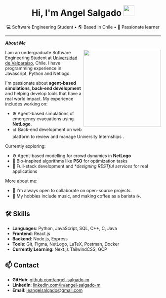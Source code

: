 <h1 align="center"> Hi, I'm Angel Salgado <img src="https://media.giphy.com/media/hvRJCLFzcasrR4ia7z/giphy.gif" width="35" >  </h1>

<p align="center">
  💻 Software Engineering Student • 🌎 Based in Chile • 🧠 Passionate learner
</p>

---

***About Me***

<img align="right" width=250px src="https://i.imgur.com/QnWs2mu.gif">

I am an undergraduate Software Engineering Student at [Universidad de Valparaíso](https://informatica.uv.cl/), Chile. I have programming experience in Javascript, Python and Netlogo.

I'm passionate about **agent-based simulations**, **back-end development** and helping develop tools that have a real world impact. My experience includes working on:

- ⚙️ Agent-based simulations of emergency evacuations using **NetLogo**.
- 📊 Back-end development on web platform to review and manage University Internships .

Currently exploring:
- ⚙️ Agent-based modelling for crowd dynamics in **NetLogo**
- 🧠 Bio-inspired algorithms like **PSO** for optimization tasks
- 🧰 Full-stack development and **designing RESTful services* for real applications

More about me:

- 🔭 I'm always open to collaborate on open-source projects.
- 🎵  My hobbies include music, and making coffee as a barista ☕.


## 🛠️ Skills

- **Languages**: Python, JavaScript, SQL, C++, C, Java
- **Frontend**: React.js
- **Backend**: Node.js, Express
- **Tools**: Git, Figma, NetLogo, LaTeX, Postman, Docker
- **Currently Learning**: Next.js TailwindCSS, GCP

## 📫 Contact

- **GitHub**: [github.com/angel-salgado-m](https://github.com/angel-salgado-m) 
- **LinkedIn**: [linkedin.com/in/angel-salgado-m](https://www.linkedin.com/in/angel-salgado-m/) 
- **Email**: leangelsalgado@gmail.com

